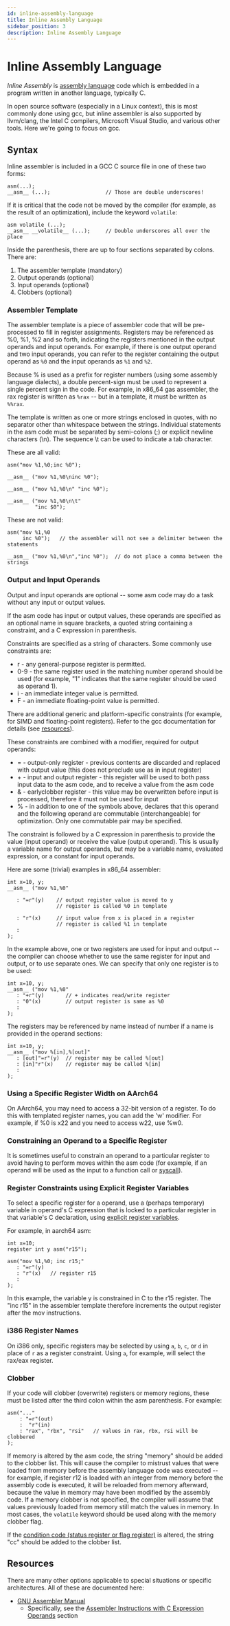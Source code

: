 ```yaml
---
id: inline-assembly-language
title: Inline Assembly Language
sidebar_position: 3
description: Inline Assembly Language
---
```


# Inline Assembly Language

_Inline Assembly_ is [assembly language](./assembly-language.md) code which is embedded in a program written in another language, typically C.

In open source software (especially in a Linux context), this is most commonly done using gcc, but inline assembler is also supported by llvm/clang, the Intel C compilers, Microsoft Visual Studio, and various other tools. Here we're going to focus on gcc.

## Syntax

Inline assembler is included in a GCC C source file in one of these two forms:

```assembly
asm(...);
__asm__ (...);                  // Those are double underscores!
```

If it is critical that the code not be moved by the compiler (for example, as the result of an optimization), include the keyword `volatile`:

```assembly
asm volatile (...);
__asm__ __volatile__ (...);     // Double underscores all over the place
```

Inside the parenthesis, there are up to four sections separated by colons. There are:

1. The assembler template (mandatory)
2. Output operands (optional)
3. Input operands (optional)
4. Clobbers (optional)

### Assembler Template

The assembler template is a piece of assembler code that will be pre-processed to fill in register assignments. Registers may be referenced as %0, %1, %2 and so forth, indicating the registers mentioned in the output operands and input operands. For example, if there is one output operand and two input operands, you can refer to the register containing the output operand as `%0` and the input operands as `%1` and `%2`.

Because % is used as a prefix for register numbers (using some assembly language dialects), a double percent-sign must be used to represent a single percent sign in the code. For example, in x86_64 gas assembler, the rax register is written as `%rax` -- but in a template, it must be written as `%%rax`.

The template is written as one or more strings enclosed in quotes, with no separator other than whitespace between the strings. Individual statements in the asm code must be separated by semi-colons (;) or explicit newline characters (\n). The sequence \t can be used to indicate a tab character.

These are all valid:

```assembly
asm("mov %1,%0;inc %0");

__asm__ ("mov %1,%0\ninc %0");

__asm__ ("mov %1,%0\n" "inc %0");

__asm__ ("mov %1,%0\n\t"
         "inc $0");
```

These are not valid:

```assembly
asm("mov %1,%0
     inc %0");   // the assembler will not see a delimiter between the statements

__asm__ ("mov %1,%0\n","inc %0");  // do not place a comma between the strings
```

### Output and Input Operands

Output and input operands are optional -- some asm code may do a task without any input or output values.

If the asm code has input or output values, these operands are specified as an optional name in square brackets, a quoted string containing a constraint, and a C expression in parenthesis.

Constraints are specified as a string of characters. Some commonly use constraints are:

- r - any general-purpose register is permitted.
- 0-9 - the same register used in the matching number operand should be used (for example, "1" indicates that the same register should be used as operand 1).
- i - an immediate integer value is permitted.
- F - an immediate floating-point value is permitted.

There are additional generic and platform-specific constraints (for example, for SIMD and floating-point registers). Refer to the gcc documentation for details (see [resources](#resources)).

These constraints are combined with a modifier, required for output operands:

- = - output-only register - previous contents are discarded and replaced with output value (this does not preclude use as in input register)
- \+ \- input and output register - this register will be used to both pass input data to the asm code, and to receive a value from the asm code
- & - earlyclobber register - this value may be overwritten before input is processed, therefore it must not be used for input
- % - in addition to one of the symbols above, declares that this operand and the following operand are commutable (interchangeable) for optimization. Only one commutable pair may be specified.

The constraint is followed by a C expression in parenthesis to provide the value (input operand) or receive the value (output operand). This is usually a variable name for output operands, but may be a variable name, evaluated expression, or a constant for input operands.

Here are some (trivial) examples in x86_64 assembler:

```assembly
int x=10, y;
__asm__ ("mov %1,%0"

   : "=r"(y)    // output register value is moved to y
                // register is called %0 in template

   : "r"(x)     // input value from x is placed in a register
                // register is called %1 in template
   :
);
```

In the example above, one or two registers are used for input and output -- the compiler can choose whether to use the same register for input and output, or to use separate ones. We can specify that only one register is to be used:

```assembly
int x=10, y;
__asm__ ("mov %1,%0"
   : "+r"(y)       // + indicates read/write register
   : "0"(x)        // output register is same as %0
   :
);
```

The registers may be referenced by name instead of number if a name is provided in the operand sections:

```assembly
int x=10, y;
__asm__ ("mov %[in],%[out]"
   : [out]"=r"(y)  // register may be called %[out]
   : [in]"r"(x)    // register may be called %[in]
   :
);
```

### Using a Specific Register Width on AArch64

On AArch64, you may need to access a 32-bit version of a register. To do this with templated register names, you can add the 'w' modifier. For example, if %0 is x22 and you need to access w22, use %w0.

### Constraining an Operand to a Specific Register

It is sometimes useful to constrain an operand to a particular register to avoid having to perform moves within the asm code (for example, if an operand will be used as the input to a function call or [syscall](./syscalls.md)).

### Register Constraints using Explicit Register Variables

To select a specific register for a operand, use a (perhaps temporary) variable in operand's C expression that is locked to a particular register in that variable's C declaration, using [explicit register variables](http://gcc.gnu.org/onlinedocs/gcc-4.8.2/gcc/Local-Reg-Vars.html#Local-Reg-Vars).

For example, in aarch64 asm:

```assembly
int x=10;
register int y asm("r15");

asm("mov %1,%0; inc r15;"
   : "=r"(y)
   : "r"(x)   // register r15
   :
);
```

In this example, the variable y is constrained in C to the r15 register. The "inc r15" in the assembler template therefore increments the output register after the mov instructions.

### i386 Register Names

On i386 only, specific registers may be selected by using `a`, `b`, `c`, or `d` in place of `r` as a register constraint. Using `a`, for example, will select the rax/eax register.

### Clobber

If your code will clobber (overwrite) registers or memory regions, these must be listed after the third colon within the asm parenthesis. For example:

```assembly
asm("..."
    : "=r"(out)
    :  "r"(in)
    : "rax", "rbx", "rsi"   // values in rax, rbx, rsi will be clobbered
);
```

If memory is altered by the asm code, the string "memory" should be added to the clobber list. This will cause the compiler to mistrust values that were loaded from memory before the assembly language code was executed -- for example, if register r12 is loaded with an integer from memory before the assembly code is executed, it will be reloaded from memory afterward, because the value in memory may have been modified by the assembly code. If a memory clobber is not specified, the compiler will assume that values previously loaded from memory still match the values in memory. In most cases, the `volatile` keyword should be used along with the memory clobber flag.

If the [condition code (status register or flag register)](/E-ComputerArchitecture/register.md#status-register) is altered, the string "cc" should be added to the clobber list.

## Resources

There are many other options applicable to special situations or specific architectures. All of these are documented here:

- [GNU Assembler Manual](http://gcc.gnu.org/onlinedocs/gcc-4.8.2/gcc/Extended-Asm.html)
  - Specifically, see the [Assembler Instructions with C Expression Operands](http://gcc.gnu.org/onlinedocs/gcc-4.8.2/gcc/Extended-Asm.html) section
